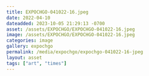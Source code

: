 ```yaml
---
title: EXPOCHGO-041022-16.jpeg
date: 2022-04-10
dateadded: 2023-10-05 21:29:13 -0700
asset: /assets/EXPOCHGO/EXPOCHGO-041022-16.jpeg
image: /assets/EXPOCHGO/EXPOCHGO-041022-16.jpeg
categories: image
gallery: expochgo
permalink: /media/expochgo/expochgo-041022-16-jpeg
layout: asset
tags: ["art", "times"]
--- 
```

